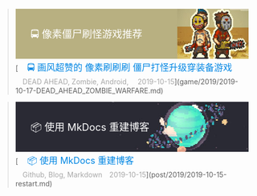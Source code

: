<!-- 1 -->
> <div style="position:relative;"><a href="/game/2019/2019-10-17-DEAD_AHEAD_ZOMBIE_WARFARE/"><img src="/imgs/banner/2019-10-17-DEAD_AHEAD_ZOMBIE_WARFARE.jpg" width="500" height="100"></a><br><div style="position:absolute; z-index:2; left:10px; top:35px"><font style="font-size: 20px;font-weight: 400;margin: 0;color: #ffffff;">　🚍 像素僵尸刷怪游戏推荐</font></div></div>[<font style="font-size: 18px;font-weight: 400;margin: 0;color: #0086e3;">　🚍 画风超赞的 像素刷刷刷 僵尸打怪升级穿装备游戏</font><br><font style="margin: 4px 0 5px 0;color: #a8a8a8;position: relative;">　DEAD AHEAD, Zombie, Android, 　2019-10-15</font>](game/2019/2019-10-17-DEAD_AHEAD_ZOMBIE_WARFARE.md)

<!-- 2 -->

> <div style="position:relative;"><a href="/post/2019/2019-10-15-restart/"><img src="/imgs/banner/2019-10-15-restart.jpg" width="500" height="100"></a><br><div style="position:absolute; z-index:2; left:10px; top:35px"><font style="font-size: 20px;font-weight: 400;margin: 0;color: #ffffff;">　📦 使用 MkDocs 重建博客</font></div></div>[<font style="font-size: 18px;font-weight: 400;margin: 0;color: #0086e3;">　📦 使用 MkDocs 重建博客</font><br><font style="margin: 4px 0 5px 0;color: #a8a8a8;position: relative;">　Github, Blog, Markdown　2019-10-15</font>](post/2019/2019-10-15-restart.md)

